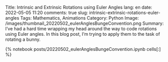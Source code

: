 ﻿Title: Intrinsic and Extrinsic Rotations using Euler Angles
lang: en
date: 2022-05-05 11:20
comments: true
slug: intrinsic-extrinsic-rotations-euler-angles
Tags: Mathematics, Animations
Category: Python
Image: /images/thumbnail_20220502_eulerAnglesBungeConvention.png
Summary: I’ve had a hard time wrapping my head around the way to code rotations using Euler angles. In this blog post, I’m trying to apply them to the task of rotating a bunny.

{% notebook posts/20220502_eulerAnglesBungeConvention.ipynb cells[:] %}
